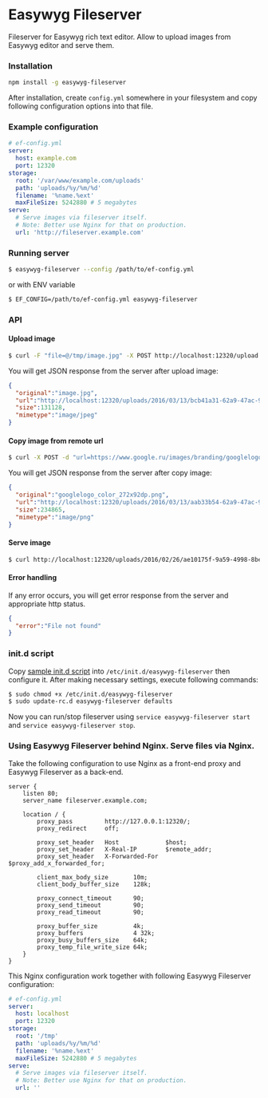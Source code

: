 # Easywyg Fileserver

Fileserver for Easywyg rich text editor. Allow to upload images from Easywyg editor and serve them.

### Installation

```bash
npm install -g easywyg-fileserver
```

After installation, create `config.yml` somewhere in your filesystem and copy following configuration options into that file.

### Example configuration

```yaml
# ef-config.yml
server:
  host: example.com
  port: 12320
storage:
  root: '/var/www/example.com/uploads'
  path: 'uploads/%y/%m/%d'
  filename: '%name.%ext'
  maxFileSize: 5242880 # 5 megabytes
serve:
  # Serve images via fileserver itself.
  # Note: Better use Nginx for that on production.
  url: 'http://fileserver.example.com'
```

### Running server

```bash
$ easywyg-fileserver --config /path/to/ef-config.yml
```
or with ENV variable

```bash
$ EF_CONFIG=/path/to/ef-config.yml easywyg-fileserver
```

### API

#### Upload image
```bash
$ curl -F "file=@/tmp/image.jpg" -X POST http://localhost:12320/upload
```

You will get JSON response from the server after upload image:

```json
{
  "original":"image.jpg",
  "url":"http://localhost:12320/uploads/2016/03/13/bcb41a31-62a9-47ac-9aa3-d7e946318477.jpg",
  "size":131128,
  "mimetype":"image/jpeg"
}
```

#### Copy image from remote url
```bash
$ curl -X POST -d "url=https://www.google.ru/images/branding/googlelogo/1x/googlelogo_color_272x92dp.png" http://localhost:12320/copy
```

You will get JSON response from the server after copy image:

```json
{
  "original":"googlelogo_color_272x92dp.png",
  "url":"http://localhost:12320/uploads/2016/03/13/aab33b54-62a9-47ac-9aa3-d7e946318477.jpg",
  "size":234865,
  "mimetype":"image/png"
}
```

#### Serve image
```bash
$ curl http://localhost:12320/uploads/2016/02/26/ae10175f-9a59-4998-8bea-4c5c4387ace7.jpg
```

#### Error handling
If any error occurs, you will get error response from the server and appropriate http status.

```json
{
  "error":"File not found"
}
```

### init.d script

Copy [sample init.d script](https://github.com/easywyg/easywyg-fileserver/tree/master/init.d/easywyg-fileserver) into `/etc/init.d/easywyg-fileserver` then configure it.
After making necessary settings, execute following commands:

```bash
$ sudo chmod +x /etc/init.d/easywyg-fileserver
$ sudo update-rc.d easywyg-fileserver defaults
```

Now you can run/stop fileserver using `service easywyg-fileserver start` and `service easywyg-fileserver stop`.

### Using Easywyg Fileserver behind Nginx. Serve files via Nginx.

Take the following configuration to use Nginx as a front-end proxy and Easywyg Fileserver as a back-end.

```
server {
    listen 80;
    server_name fileserver.example.com;

    location / {
        proxy_pass         http://127.0.0.1:12320/;
        proxy_redirect     off;

        proxy_set_header   Host             $host;
        proxy_set_header   X-Real-IP        $remote_addr;
        proxy_set_header   X-Forwarded-For  $proxy_add_x_forwarded_for;

        client_max_body_size       10m;
        client_body_buffer_size    128k;

        proxy_connect_timeout      90;
        proxy_send_timeout         90;
        proxy_read_timeout         90;

        proxy_buffer_size          4k;
        proxy_buffers              4 32k;
        proxy_busy_buffers_size    64k;
        proxy_temp_file_write_size 64k;
    }
}
```

This Nginx configuration work together with following Easywyg Fileserver configuration:

```yaml
# ef-config.yml
server:
  host: localhost
  port: 12320
storage:
  root: '/tmp'
  path: 'uploads/%y/%m/%d'
  filename: '%name.%ext'
  maxFileSize: 5242880 # 5 megabytes
serve:
  # Serve images via fileserver itself.
  # Note: Better use Nginx for that on production.
  url: ''
```
